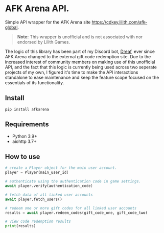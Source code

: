 # AFK Arena API.

Simple API wrapper for the AFK Arena site https://cdkey.lilith.com/afk-global.

> **Note:** This wrapper is unofficial and is not associated with nor endorsed by Lilith Games.

The logic of this library has been part of my Discord bot, [Dreaf](https://github.com/scragly/Dreaf), ever since AFK Arena changed to the external gift code redemption site. Due to the increased interest of community members on making use of this unofficial API, and the fact that this logic is currently being used across two seperate projects of my own, I figured it's time to make the API interactions standalone to ease maintenance and keep the feature scope focused on the essentials of its functionality.

## Install

```
pip install afkarena
```

## Requirements

- Python 3.9+
- aiohttp 3.7+

## How to use

```python
# create a Player object for the main user account.
player = Player(main_user_id)

# authenticate using the authentication code in game settings.
await player.verify(authentication_code)

# fetch data of all linked user accounts
await player.fetch_users()

# redeem one or more gift codes for all linked user accounts
results = await player.redeem_codes(gift_code_one, gift_code_two)

# view code redemption results
print(results)
```
